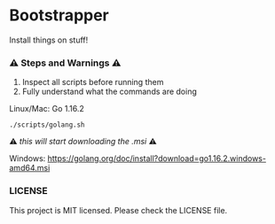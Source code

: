 # Bootstrapper

Install things on stuff!

### :warning: Steps and Warnings :warning:

1. Inspect all scripts before running them
1. Fully understand what the commands are doing

Linux/Mac: Go 1.16.2

`./scripts/golang.sh`

:warning: _this will start downloading the .msi_ :warning:

Windows: https://golang.org/doc/install?download=go1.16.2.windows-amd64.msi

### LICENSE

This project is MIT licensed. Please check the LICENSE file.
